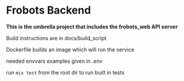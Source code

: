 # Frobots Backend


**This is the umbrella project that includes the frobots_web API server**

Build instructions are in docs/build_script

Dockerfile builds an image which will run the service

needed envvars examples given in .env

run `mix test` from the root dir to run built in tests
